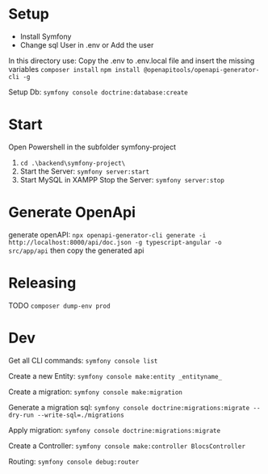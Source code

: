 # Setup
- Install Symfony
- Change sql User in .env or Add the user

In this directory use:
Copy the .env to .env.local file and insert the missing variables
``composer install``
``npm install @openapitools/openapi-generator-cli -g``

Setup Db:
``symfony console doctrine:database:create``

# Start
Open Powershell in the subfolder symfony-project
1. ``cd .\backend\symfony-project\``
2. Start the Server: ``symfony server:start``
3. Start MySQL in XAMPP
Stop the Server: ``symfony server:stop``

# Generate OpenApi
generate openAPI:
``npx openapi-generator-cli generate -i http://localhost:8000/api/doc.json -g typescript-angular -o src/app/api``
then copy the generated api

# Releasing
TODO
``composer dump-env prod``

# Dev
Get all CLI commands:
``symfony console list``

Create a new Entity:
``symfony console make:entity _entityname_``

Create a migration:
``symfony console make:migration``

Generate a migration sql:
``symfony console doctrine:migrations:migrate --dry-run --write-sql=./migrations``

Apply migration:
``symfony console doctrine:migrations:migrate``

Create a Controller:
``symfony console make:controller BlocsController``

Routing:
``symfony console debug:router``
